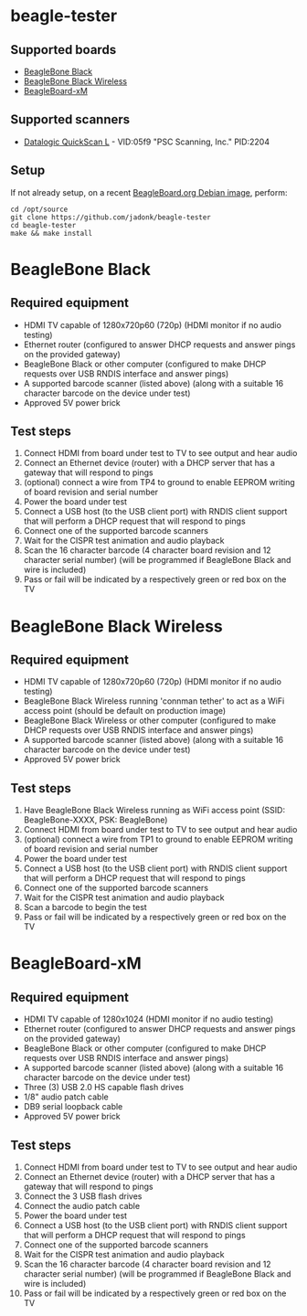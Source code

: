 # beagle-tester

## Supported boards

* [BeagleBone Black](#BeagleBone%20Black)
* [BeagleBone Black Wireless](#BeagleBone%20Black%20Wireless)
* [BeagleBoard-xM](#BeagleBoard-xM)

## Supported scanners

* [Datalogic QuickScan L](http://www.datalogic.com/eng/products/automatic-data-capture/general-duty-handheld-scanners/quickscan-l-qd2300-pd-166.html) - VID:05f9 "PSC Scanning, Inc." PID:2204 

## Setup

If not already setup, on a recent [BeagleBoard.org Debian image](https://beagleboard.org/latest-images), perform:

    cd /opt/source
    git clone https://github.com/jadonk/beagle-tester
    cd beagle-tester
    make && make install

# BeagleBone Black

## Required equipment

* HDMI TV capable of 1280x720p60 (720p) (HDMI monitor if no audio testing)
* Ethernet router (configured to answer DHCP requests and answer pings on the provided gateway)
* BeagleBone Black or other computer (configured to make DHCP requests over USB RNDIS interface and answer pings)
* A supported barcode scanner (listed above) (along with a suitable 16 character barcode on the device under test)
* Approved 5V power brick

## Test steps

1. Connect HDMI from board under test to TV to see output and hear audio
2. Connect an Ethernet device (router) with a DHCP server that has a gateway that will respond to pings
3. (optional) connect a wire from TP4 to ground to enable EEPROM writing of board revision and serial number
4. Power the board under test
5. Connect a USB host (to the USB client port) with RNDIS client support that will perform a DHCP request that will respond to pings
6. Connect one of the supported barcode scanners
7. Wait for the CISPR test animation and audio playback
8. Scan the 16 character barcode (4 character board revision and 12 character serial number) (will be programmed if BeagleBone Black and wire is included)
9. Pass or fail will be indicated by a respectively green or red box on the TV

# BeagleBone Black Wireless

## Required equipment

* HDMI TV capable of 1280x720p60 (720p) (HDMI monitor if no audio testing)
* BeagleBone Black Wireless running 'connman tether' to act as a WiFi access point (should be default on production image)
* BeagleBone Black Wireless or other computer (configured to make DHCP requests over USB RNDIS interface and answer pings)
* A supported barcode scanner (listed above) (along with a suitable 16 character barcode on the device under test)
* Approved 5V power brick

## Test steps

1. Have BeagleBone Black Wireless running as WiFi access point (SSID: BeagleBone-XXXX, PSK: BeagleBone)
2. Connect HDMI from board under test to TV to see output and hear audio
3. (optional) connect a wire from TP1 to ground to enable EEPROM writing of board revision and serial number
4. Power the board under test
5. Connect a USB host (to the USB client port) with RNDIS client support that will perform a DHCP request that will respond to pings
6. Connect one of the supported barcode scanners
7. Wait for the CISPR test animation and audio playback
8. Scan a barcode to begin the test
9. Pass or fail will be indicated by a respectively green or red box on the TV

# BeagleBoard-xM

## Required equipment

* HDMI TV capable of 1280x1024 (HDMI monitor if no audio testing)
* Ethernet router (configured to answer DHCP requests and answer pings on the provided gateway)
* BeagleBone Black or other computer (configured to make DHCP requests over USB RNDIS interface and answer pings)
* A supported barcode scanner (listed above) (along with a suitable 16 character barcode on the device under test)
* Three (3) USB 2.0 HS capable flash drives
* 1/8" audio patch cable
* DB9 serial loopback cable
* Approved 5V power brick

## Test steps

1. Connect HDMI from board under test to TV to see output and hear audio
2. Connect an Ethernet device (router) with a DHCP server that has a gateway that will respond to pings
3. Connect the 3 USB flash drives
4. Connect the audio patch cable
5. Power the board under test
6. Connect a USB host (to the USB client port) with RNDIS client support that will perform a DHCP request that will respond to pings
7. Connect one of the supported barcode scanners
8. Wait for the CISPR test animation and audio playback
9. Scan the 16 character barcode (4 character board revision and 12 character serial number) (will be programmed if BeagleBone Black and wire is included)
10. Pass or fail will be indicated by a respectively green or red box on the TV

